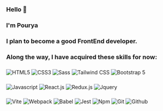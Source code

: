 ### Hello 👋
### I'm Pourya
### I plan to become a good FrontEnd developer.
### Along the way, I have acquired these skills for now:

###
![HTML5](https://img.shields.io/badge/HTML5-E34F26?logo=HTML5&logoColor=white&style=for-the-badge)
![CSS3](https://img.shields.io/badge/CSS3-1572B6?logo=CSS3&logoColor=white&style=for-the-badge)
![Sass](https://img.shields.io/badge/Sass-BF4080?style=for-the-badge&logo=sass&logoColor=white)
![Tailwind CSS](https://img.shields.io/badge/Tailwind_CSS-0B1222?style=for-the-badge&logo=tailwindcss)
![Bootstrap 5](https://img.shields.io/badge/bootstrap_5-702CF5?style=for-the-badge&logo=bootstrap&logoColor=212529)
###
![Javascript](https://img.shields.io/badge/javascript-FCDC00?style=for-the-badge&logo=javascript&logoColor=black)
![React.js](https://img.shields.io/badge/React.js%20-%20black?style=for-the-badge&logo=react&color=%2323272F)
![Redux.js](https://img.shields.io/badge/redux.js%20-%20black?style=for-the-badge&logo=redux&logoColor=%23593D88&color=%23242526)
![Jquery](https://img.shields.io/badge/jquery-0769AD?style=for-the-badge&logo=jquery)
###
![Vite](https://img.shields.io/badge/VITE-8711C1?style=for-the-badge&logo=vite&logoColor=FCF223&color=8711C1)
![Webpack](https://img.shields.io/badge/webpack-%232B3A42?style=for-the-badge&logo=webpack)
![Babel](https://img.shields.io/badge/babel-%233B3C38?style=for-the-badge&logo=babel)
![Jest](https://img.shields.io/badge/jest.js-white?style=for-the-badge&logo=jest&logoColor=%2318DF16&color=%23963D57)
![Npm](https://img.shields.io/badge/Npm-CB3837?logo=Npm&logoColor=white&style=for-the-badge)
![Git](https://img.shields.io/badge/Git-F05032?logo=Git&logoColor=white&style=for-the-badge)
![Github](https://img.shields.io/badge/github-black?style=for-the-badge&logo=github)

